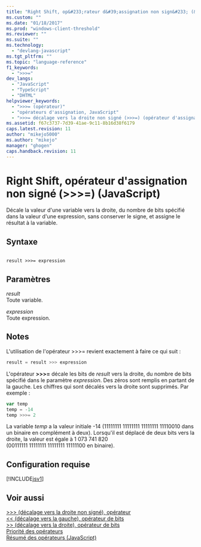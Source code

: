 ```yaml
---
title: "Right Shift, op&#233;rateur d&#39;assignation non sign&#233; (&gt;&gt;&gt;=) (JavaScript) | Microsoft Docs"
ms.custom: ""
ms.date: "01/18/2017"
ms.prod: "windows-client-threshold"
ms.reviewer: ""
ms.suite: ""
ms.technology: 
  - "devlang-javascript"
ms.tgt_pltfrm: ""
ms.topic: "language-reference"
f1_keywords: 
  - ">>>="
dev_langs: 
  - "JavaScript"
  - "TypeScript"
  - "DHTML"
helpviewer_keywords: 
  - ">>>= (opérateur)"
  - "opérateurs d'assignation, JavaScript"
  - ">>>= décalage vers la droite non signé (>>>=) (opérateur d'assignation)"
ms.assetid: f67c3737-7d39-41ae-9c11-8b16d38f6179
caps.latest.revision: 11
author: "mikejo5000"
ms.author: "mikejo"
manager: "ghogen"
caps.handback.revision: 11
---
```

# Right Shift, op&#233;rateur d&#39;assignation non sign&#233; (&gt;&gt;&gt;=) (JavaScript)
Décale la valeur d'une variable vers la droite, du nombre de bits spécifié dans la valeur d'une expression, sans conserver le signe, et assigne le résultat à la variable.  
  
## Syntaxe  
  
```  
  
result >>>= expression  
```  
  
## Paramètres  
 *result*  
 Toute variable.  
  
 *expression*  
 Toute expression.  
  
## Notes  
 L'utilisation de l'opérateur \>\>\>\= revient exactement à faire ce qui suit :  
  
```javascript  
result = result >>> expression  
```  
  
 L'opérateur **\>\>\>\=** décale les bits de *result* vers la droite, du nombre de bits spécifié dans le paramètre *expression*.  Des zéros sont remplis en partant de la gauche.  Les chiffres qui sont décalés vers la droite sont supprimés.  Par exemple :  
  
```javascript  
var temp  
temp = -14  
temp >>>= 2  
```  
  
 La variable *temp* a la valeur initiale \-14 \(11111111 11111111 11111111 11110010 dans un binaire en complément à deux\).  Lorsqu'il est déplacé de deux bits vers la droite, la valeur est égale à 1 073 741 820 \(00111111 11111111 11111111 11111100 en binaire\).  
  
## Configuration requise  
 [!INCLUDE[jsv1](../../javascript/misc/includes/jsv1-md.md)]  
  
## Voir aussi  
 [\>\>\> \(décalage vers la droite non signé\), opérateur](../../javascript/reference/unsigned-right-shift-operator-decrement-javascript.md)   
 [\<\< \(décalage vers la gauche\), opérateur de bits](../../javascript/reference/bitwise-left-shift-operator-decrement-javascript.md)   
 [\>\> \(décalage vers la droite\), opérateur de bits](../../javascript/reference/bitwise-right-shift-operator-decrement-javascript.md)   
 [Priorité des opérateurs](../../javascript/operator-subtractprecedence-javascript.md)   
 [Résumé des opérateurs \(JavaScript\)](../../javascript/misc/operator-subtractsummary-javascript.md)